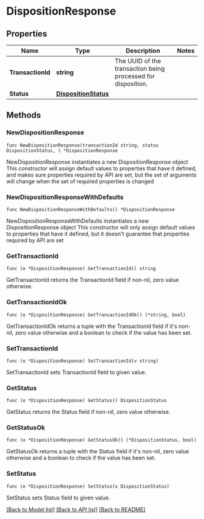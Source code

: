 # DispositionResponse

## Properties

Name | Type | Description | Notes
------------ | ------------- | ------------- | -------------
**TransactionId** | **string** | The UUID of the transaction being processed for disposition. | 
**Status** | [**DispositionStatus**](DispositionStatus.md) |  | 

## Methods

### NewDispositionResponse

`func NewDispositionResponse(transactionId string, status DispositionStatus, ) *DispositionResponse`

NewDispositionResponse instantiates a new DispositionResponse object
This constructor will assign default values to properties that have it defined,
and makes sure properties required by API are set, but the set of arguments
will change when the set of required properties is changed

### NewDispositionResponseWithDefaults

`func NewDispositionResponseWithDefaults() *DispositionResponse`

NewDispositionResponseWithDefaults instantiates a new DispositionResponse object
This constructor will only assign default values to properties that have it defined,
but it doesn't guarantee that properties required by API are set

### GetTransactionId

`func (o *DispositionResponse) GetTransactionId() string`

GetTransactionId returns the TransactionId field if non-nil, zero value otherwise.

### GetTransactionIdOk

`func (o *DispositionResponse) GetTransactionIdOk() (*string, bool)`

GetTransactionIdOk returns a tuple with the TransactionId field if it's non-nil, zero value otherwise
and a boolean to check if the value has been set.

### SetTransactionId

`func (o *DispositionResponse) SetTransactionId(v string)`

SetTransactionId sets TransactionId field to given value.


### GetStatus

`func (o *DispositionResponse) GetStatus() DispositionStatus`

GetStatus returns the Status field if non-nil, zero value otherwise.

### GetStatusOk

`func (o *DispositionResponse) GetStatusOk() (*DispositionStatus, bool)`

GetStatusOk returns a tuple with the Status field if it's non-nil, zero value otherwise
and a boolean to check if the value has been set.

### SetStatus

`func (o *DispositionResponse) SetStatus(v DispositionStatus)`

SetStatus sets Status field to given value.



[[Back to Model list]](../README.md#documentation-for-models) [[Back to API list]](../README.md#documentation-for-api-endpoints) [[Back to README]](../README.md)


